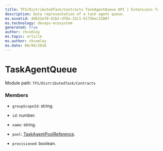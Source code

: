 ```yaml
---
title: TFS/DistributedTask/Contracts TaskAgentQueue API | Extensions for Azure DevOps Services
description: Data representation of a task agent queue.
ms.assetid: dd622ef8-d1b2-df8a-33c1-61756ec3280f
ms.technology: devops-ecosystem
generated: true
author: chcomley
ms.topic: article
ms.author: chcomley
ms.date: 08/04/2016
---
```


# TaskAgentQueue

Module path: `TFS/DistributedTask/Contracts`

### Members

- `groupScopeId`: string.

- `id`: number.

- `name`: string.

- `pool`: [TaskAgentPoolReference](../../../TFS/DistributedTask/Contracts/TaskAgentPoolReference.md).

- `provisioned`: boolean.
